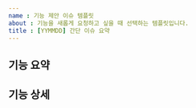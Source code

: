 ```yaml
---
name : 기능 제안 이슈 템플릿
about : 기능을 새롭게 요청하고 싶을 때 선택하는 템플릿입니다.
title : [YYMMDD] 간단 이슈 요약
---
```



## 기능 요약

## 기능 상세

